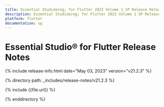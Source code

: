 ```yaml
---
title: Essential Studio&reg; for Flutter 2023 Volume 1 SP Release Release Notes  
description: Essential Studio&reg; for Flutter 2023 Volume 1 SP Release Release Notes  
platform: flutter
documentation: ug
---
```


# Essential Studio&reg; for Flutter  Release Notes  

{% include release-info.html date="May 03, 2023"  version="v21.2.3" %} 

{% directory path: _includes/release-notes/v21.2.3 %}

{% include {{file.url}} %}

{% enddirectory %}